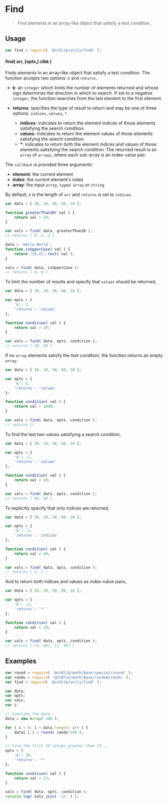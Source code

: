 # Find

> Find elements in an array-like object that satisfy a test condition.

<section class="usage">

## Usage

<!-- eslint-disable no-redeclare -->

```javascript
var find = require( '@stdlib/utils/find' );
```

#### find( arr, \[opts,] clbk )

Finds elements in an array-like object that satisfy a test condition. The function accepts two options: `k` and `returns`.

-   **k**: an `integer` which limits the number of elements returned and whose sign determines the direction in which to search. If set to a negative `integer`, the function searches from the last element to the first element.

-   **returns**: specifies the type of result to return and may be one of three options: `indices`, `values`, `*`.

    -   **indices**: indicates to return the element indices of those elements satisfying the search condition.
    -   **values**: indicates to return the element values of those elements satisfying the search condition.
    -   **\***: indicates to return both the element indices and values of those elements satisfying the search condition. The returned result is an `array` of `arrays`, where each sub-array is an index-value pair.

The `callback` is provided three arguments:

-   **element**: the current element
-   **index**: the current element's index
-   **array**: the input `array`, `typed array` or `string`

By default, `k` is the length of `arr` and `returns` is set to `indices`.

```javascript
var data = [ 30, 20, 50, 60, 10 ];

function greaterThan20( val ) {
    return val > 20;
}

var vals = find( data, greaterThan20 );
// returns [ 0, 2, 3 ]

data = 'Hello World';
function isUpperCase( val ) {
    return /[A-Z]/.test( val );
}

vals = find( data, isUpperCase );
// returns [ 0, 6 ]
```

To limit the number of results and specify that `values` should be returned,

```javascript
var data = [ 30, 20, 50, 60, 10 ];

var opts = {
    'k': 2,
    'returns': 'values'
};

function condition( val ) {
    return val > 20;
}

var vals = find( data, opts, condition );
// returns [ 30, 50 ]
```

If no `array` elements satisfy the test condition, the function returns an empty `array`.

```javascript
var data = [ 30, 20, 50, 60, 10 ];

var opts = {
    'k': 2,
    'returns': 'values'
};

function condition( val ) {
    return val > 1000;
}

var vals = find( data, opts, condition );
// returns []
```

To find the last two values satisfying a search condition,

```javascript
var data = [ 30, 20, 50, 60, 10 ];

var opts = {
    'k': -2,
    'returns': 'values'
};

function condition( val ) {
    return val > 20;
}

var vals = find( data, opts, condition );
// returns [ 60, 50 ]
```

To explicitly specify that only indices are returned,

```javascript
var data = [ 30, 20, 50, 60, 10 ];

var opts = {
    'k': -2,
    'returns': 'indices'
};

function condition( val ) {
    return val > 20;
}

var vals = find( data, opts, condition );
// returns [ 3, 2 ]
```

And to return both indices and values as index-value pairs,

```javascript
var data = [ 30, 20, 50, 60, 10 ];

var opts = {
    'k': -2,
    'returns': '*'
};

function condition( val ) {
    return val > 20;
}

var vals = find( data, opts, condition );
// returns [ [3, 60], [2, 50] ]
```

</section>

<!-- /.usage -->

<section class="examples">

## Examples

<!-- eslint-disable no-redeclare -->

```javascript
var round = require( '@stdlib/math/base/special/round' );
var randu = require( '@stdlib/math/base/random/randu' );
var find = require( '@stdlib/utils/find' );

var data;
var opts;
var vals;
var i;

// Simulate the data...
data = new Array( 100 );

for ( i = 0; i < data.length; i++ ) {
    data[ i ] = round( randu*100 );
}

// Find the first 10 values greater than 25...
opts = {
    'k': 10,
    'returns': '*'
};

function condition( val ) {
    return val > 25;
}

vals = find( data, opts, condition );
console.log( vals.join( '\n' ) );
```

</section>

<!-- /.examples -->

<section class="links">

</section>

<!-- /.links -->
